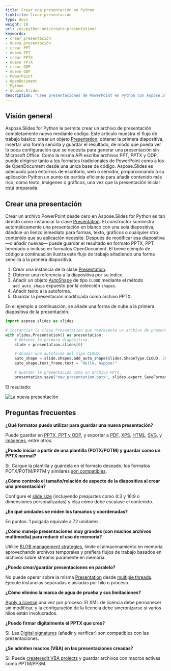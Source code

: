 ```yaml
---
title: Crear una presentación en Python
linktitle: Crear presentación
type: docs
weight: 10
url: /es/python-net/create-presentation/
keywords:
- crear presentación
- nueva presentación
- crear PPT
- nuevo PPT
- crear PPTX
- nuevo PPTX
- crear ODP
- nuevo ODP
- PowerPoint
- OpenDocument
- Python
- Aspose.Slides
description: "Cree presentaciones de PowerPoint en Python con Aspose.Slides: genere archivos PPT, PPTX y ODP, aproveche el soporte OpenDocument y guárdelos programáticamente para obtener resultados fiables."
---
```


## **Visión general**

Aspose.Slides for Python le permite crear un archivo de presentación completamente nuevo mediante código. Este artículo muestra el flujo de trabajo básico: crear un objeto [Presentation](https://reference.aspose.com/slides/python-net/aspose.slides/presentation/), obtener la primera diapositiva, insertar una forma sencilla y guardar el resultado, de modo que pueda ver lo poca configuración que se necesita para generar una presentación sin Microsoft Office. Como la misma API escribe archivos PPT, PPTX y ODP, puede dirigirse tanto a los formatos tradicionales de PowerPoint como a los de OpenDocument desde una única base de código. Aspose.Slides es adecuado para entornos de escritorio, web o servidor, proporcionando a su aplicación Python un punto de partida eficiente para añadir contenido más rico, como texto, imágenes o gráficos, una vez que la presentación inicial está preparada.

## **Crear una presentación**

Crear un archivo PowerPoint desde cero en Aspose.Slides for Python es tan directo como instanciar la clase [Presentation](https://reference.aspose.com/slides/python-net/aspose.slides/presentation/). El constructor suministra automáticamente una presentación en blanco con una sola diapositiva, dándole un lienzo inmediato para formas, texto, gráficos o cualquier otro contenido que su aplicación necesite. Después de modificar esa diapositiva —o añadir nuevas— puede guardar el resultado en formato PPTX, PPT heredado o incluso en formatos OpenDocument. El breve ejemplo de código a continuación ilustra este flujo de trabajo añadiendo una forma sencilla a la primera diapositiva.

1. Crear una instancia de la clase [Presentation](https://reference.aspose.com/slides/python-net/aspose.slides/presentation/).
1. Obtener una referencia a la diapositiva por su índice.
1. Añadir un objeto [AutoShape](https://reference.aspose.com/slides/python-net/aspose.slides/autoshape/) de tipo `CLOUD` mediante el método `add_auto_shape` expuesto por la colección `shapes`.
1. Añadir texto a la autoforma.
1. Guardar la presentación modificada como archivo PPTX.

En el ejemplo a continuación, se añade una forma de nube a la primera diapositiva de la presentación.

```py
import aspose.slides as slides

# Instanciar la clase Presentation que representa un archivo de presentación.
with slides.Presentation() as presentation:
    # Obtener la primera diapositiva.
    slide = presentation.slides[0]

    # Añadir una autoforma del tipo CLOUD.
    auto_shape = slide.shapes.add_auto_shape(slides.ShapeType.CLOUD, 20, 20, 200, 80)
    auto_shape.text_frame.text = "Hello, Aspose!"

    # Guardar la presentación como un archivo PPTX.
    presentation.save("new_presentation.pptx", slides.export.SaveFormat.PPTX)
```

El resultado:

![La nueva presentación](new_presentation.png)

## **Preguntas frecuentes**

**¿Qué formatos puedo utilizar para guardar una nueva presentación?**

Puede guardar en [PPTX, PPT y ODP](/slides/es/python-net/save-presentation/), y exportar a [PDF](/slides/es/python-net/convert-powerpoint-to-pdf/), [XPS](/slides/es/python-net/convert-powerpoint-to-xps/), [HTML](/slides/es/python-net/convert-powerpoint-to-html/), [SVG](/slides/es/python-net/convert-powerpoint-to-png/), y [imágenes](/slides/es/python-net/convert-powerpoint-to-png/), entre otros.

**¿Puedo iniciar a partir de una plantilla (POTX/POTM) y guardar como un PPTX normal?**

Sí. Cargue la plantilla y guárdela en el formato deseado; los formatos POTX/POTM/PPTM y similares [son compatibles](/slides/es/python-net/supported-file-formats/).

**¿Cómo controlo el tamaño/relación de aspecto de la diapositiva al crear una presentación?**

Configure el [slide size](/slides/es/python-net/slide-size/) (incluyendo preajustes como 4:3 y 16:9 o dimensiones personalizadas) y elija cómo debe escalase el contenido.

**¿En qué unidades se miden los tamaños y coordenadas?**

En puntos: 1 pulgada equivale a 72 unidades.

**¿Cómo manejo presentaciones muy grandes (con muchos archivos multimedia) para reducir el uso de memoria?**

Utilice [BLOB management strategies](/slides/es/python-net/manage-blob/), limite el almacenamiento en memoria aprovechando archivos temporales y prefiera flujos de trabajo basados en archivos sobre streams puramente en memoria.

**¿Puedo crear/guardar presentaciones en paralelo?**

No puede operar sobre la misma [Presentation](https://reference.aspose.com/slides/python-net/aspose.slides/presentation/) desde [multiple threads](/slides/es/python-net/multithreading/). Ejecute instancias separadas e aisladas por hilo o proceso.

**¿Cómo elimino la marca de agua de prueba y sus limitaciones?**

[Apply a license](/slides/es/python-net/licensing/) una vez por proceso. El XML de licencia debe permanecer sin modificar, y la configuración de la licencia debe sincronizarse si varios hilos están involucrados.

**¿Puedo firmar digitalmente el PPTX que creo?**

Sí. Las [Digital signatures](/slides/es/python-net/digital-signature-in-powerpoint/) (añadir y verificar) son compatibles con las presentaciones.

**¿Se admiten macros (VBA) en las presentaciones creadas?**

Sí. Puede [create/edit VBA projects](/slides/es/python-net/presentation-via-vba/) y guardar archivos con macros activas como PPTM/PPSM.